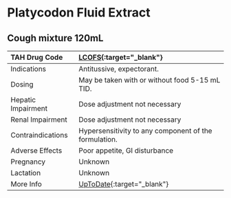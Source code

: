 # Platycodon Fluid Extract

## Cough mixture 120mL

| TAH Drug Code      | [LCOFS](https://www.tahsda.org.tw/drugs/hissearch.php?drug_code=LCOFS){:target="_blank"}                  |
|:-------------------|:----------------------------------------------------------------------------------------------------------|
| Indications        | Antitussive, expectorant.                                                                                 |
| Dosing             | May be taken with or without food 5-15 mL TID.                                                            |
| Hepatic Impairment | Dose adjustment not necessary                                                                             |
| Renal Impairment   | Dose adjustment not necessary                                                                             |
| Contraindications  | Hypersensitivity to any component of the formulation.                                                     |
| Adverse Effects    | Poor appetite, GI disturbance                                                                             |
| Pregnancy          | Unknown                                                                                                   |
| Lactation          | Unknown                                                                                                   |
| More Info          | [UpToDate](https://www.uptodate.com/contents/platycodon-fluid-extract-drug-information){:target="_blank"} |


